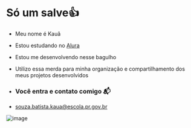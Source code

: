 # Só um salve👍

- Meu nome é Kauã

- Estou estudando no [Alura](htpps://www.alura.com.br)
- Estou me desenvolvendo nesse bagulho 
- Utilizo essa merda para minha organização e compartilhamento dos meus projetos desenvolvidos

- ### Você entra e contato comigo 📬


- souza.batista.kaua@escola.pr.gov.br


![image](https://github.com/batista1308/batista1208/assets/173263270/c492431d-fa0b-43a1-913f-a1f5f336fa2c)
